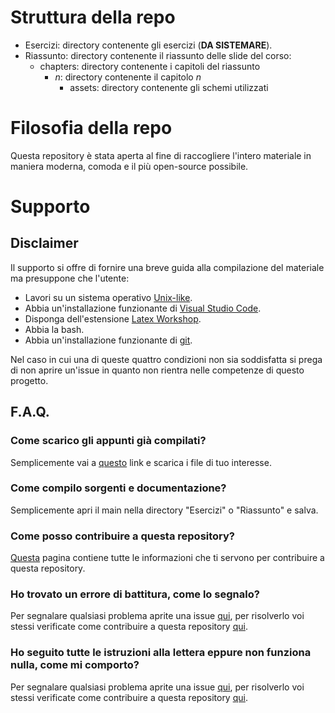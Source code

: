 # Struttura della repo
* Esercizi: directory contenente gli esercizi (**DA SISTEMARE**).
* Riassunto: directory contenente il riassunto delle slide del corso:
    *  chapters: directory contenente i capitoli del riassunto
        * *n*: directory contenente il capitolo *n*
            * assets: directory contenente gli schemi utilizzati

# Filosofia della repo
Questa repository è stata aperta al fine di raccogliere l'intero materiale in maniera moderna, comoda e il più open-source possibile.

# Supporto
## Disclaimer
Il supporto si offre di fornire una breve guida alla compilazione del materiale ma presuppone che l'utente:
* Lavori su un sistema operativo [Unix-like](https://en.wikipedia.org/wiki/Unix-like).
* Abbia un'installazione funzionante di [Visual Studio Code](https://code.visualstudio.com/download).
* Disponga dell'estensione [Latex Workshop](https://marketplace.visualstudio.com/items?itemName=James-Yu.latex-workshop).
* Abbia la bash.
* Abbia un'installazione funzionante di [git](https://git-scm.com/).

Nel caso in cui una di queste quattro condizioni non sia soddisfatta si prega di non aprire un'issue in quanto non rientra nelle competenze di questo progetto.

## F.A.Q.
### Come scarico gli appunti già compilati?

Semplicemente vai a [questo](https://github.com/UniPR-Informatica/Reti-Di-Calcolatori/releases) link e scarica i file di tuo interesse.

### Come compilo sorgenti e documentazione?

Semplicemente apri il main nella directory "Esercizi" o "Riassunto" e salva.

### Come posso contribuire a questa repository?

[Questa](CONTRIBUTING.md) pagina contiene tutte le informazioni che ti servono per contribuire a questa repository.

### Ho trovato un errore di battitura, come lo segnalo?

Per segnalare qualsiasi problema aprite una issue [qui](https://github.com/UniPR-Informatica/Reti-Di-Calcolatori/issues/new?labels=Typo&template=errore-di-battitura--typo-.md), per risolverlo voi stessi verificate come contribuire a questa repository [qui](CONTRIBUTING.md).

### Ho seguito tutte le istruzioni alla lettera eppure non funziona nulla, come mi comporto?

Per segnalare qualsiasi problema aprite una issue [qui](https://github.com/UniPR-Informatica/Reti-Di-Calcolatori/issues/new), per risolverlo voi stessi verificate come contribuire a questa repository [qui](CONTRIBUTING.md).